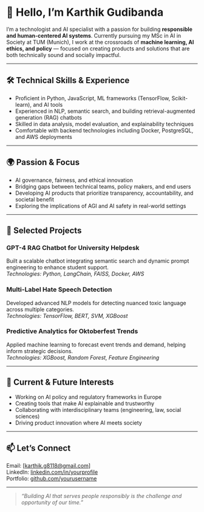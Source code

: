 # 👋 Hello, I’m Karthik Gudibanda

I’m a technologist and AI specialist with a passion for building **responsible and human-centered AI systems**. Currently pursuing my MSc in AI in Society at TUM (Munich), I work at the crossroads of **machine learning, AI ethics, and policy** — focused on creating products and solutions that are both technically sound and socially impactful.

---

## 🛠 Technical Skills & Experience

- Proficient in Python, JavaScript, ML frameworks (TensorFlow, Scikit-learn), and AI tools  
- Experienced in NLP, semantic search, and building retrieval-augmented generation (RAG) chatbots  
- Skilled in data analysis, model evaluation, and explainability techniques  
- Comfortable with backend technologies including Docker, PostgreSQL, and AWS deployments

---

## 🌍 Passion & Focus

- AI governance, fairness, and ethical innovation  
- Bridging gaps between technical teams, policy makers, and end users  
- Developing AI products that prioritize transparency, accountability, and societal benefit  
- Exploring the implications of AGI and AI safety in real-world settings

---

## 🚀 Selected Projects

### GPT-4 RAG Chatbot for University Helpdesk  
Built a scalable chatbot integrating semantic search and dynamic prompt engineering to enhance student support.  
*Technologies: Python, LangChain, FAISS, Docker, AWS*

### Multi-Label Hate Speech Detection  
Developed advanced NLP models for detecting nuanced toxic language across multiple categories.  
*Technologies: TensorFlow, BERT, SVM, XGBoost*

### Predictive Analytics for Oktoberfest Trends  
Applied machine learning to forecast event trends and demand, helping inform strategic decisions.  
*Technologies: XGBoost, Random Forest, Feature Engineering*

---

## 🎯 Current & Future Interests

- Working on AI policy and regulatory frameworks in Europe  
- Creating tools that make AI explainable and trustworthy  
- Collaborating with interdisciplinary teams (engineering, law, social sciences)  
- Driving product innovation where AI meets society

---

## 📫 Let’s Connect

Email: [karthik.g8118@gmail.com]  
LinkedIn: [linkedin.com/in/yourprofile]([https://www.linkedin.com/in/gudibanda-karthik/])  
Portfolio: [github.com/yourusername](https://github.com/karthik8118)

---

> *“Building AI that serves people responsibly is the challenge and opportunity of our time.”*
